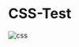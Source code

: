 # CSS-Test
![css](https://user-images.githubusercontent.com/87307270/149200623-5690925b-2fe2-4ab2-922a-d967f797cb99.png)
